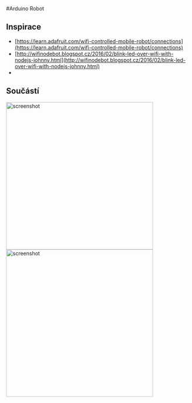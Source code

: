 #Arduino Robot

## Inspirace
- [https://learn.adafruit.com/wifi-controlled-mobile-robot/connections](https://learn.adafruit.com/wifi-controlled-mobile-robot/connections)
- [http://wifinodebot.blogspot.cz/2016/02/blink-led-over-wifi-with-nodejs-johnny.html](http://wifinodebot.blogspot.cz/2016/02/blink-led-over-wifi-with-nodejs-johnny.html)
- 
## Součástí
<img src='./imgs/2wd-podvozek-pro-inteligentni-auto-arduino-robot-2.png' alt="screenshot" width="400"/>
<img src='./imgs/esp8266-wi-fi-modul-arduino-esp-14-1' alt="screenshot" width="400"/>
